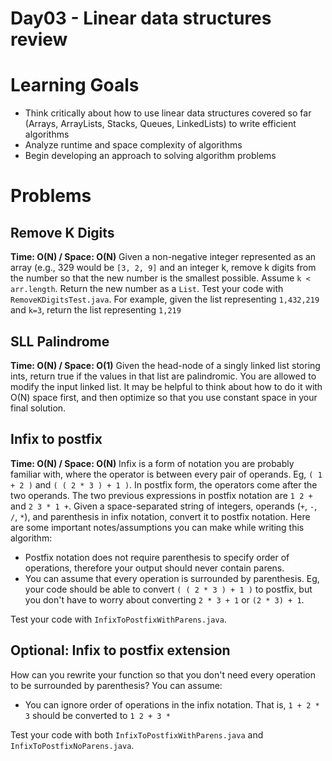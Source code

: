 # Day03 - Linear data structures review

# Learning Goals

- Think critically about how to use linear data structures covered so far (Arrays, ArrayLists, Stacks, Queues, LinkedLists) to write efficient algorithms
- Analyze runtime and space complexity of algorithms
- Begin developing an approach to solving algorithm problems

# Problems

## Remove K Digits

**Time: O(N) / Space: O(N)** Given a non-negative integer represented as an array (e.g., 329 would be `[3, 2, 9]` and an integer k, remove k digits from the number so that the new number is the smallest possible. Assume `k < arr.length`. Return the new number as a `List`. Test your code with `RemoveKDigitsTest.java`. For example, given the list representing `1,432,219` and `k=3`, return the list representing `1,219`

## SLL Palindrome

**Time: O(N) / Space: O(1)** Given the head-node of a singly linked list storing ints, return true if the values in that list are palindromic. You are allowed to modify the input linked list. It may be helpful to think about how to do it with O(N) space first, and then optimize so that you use constant space in your final solution.

## Infix to postfix

**Time: O(N) / Space: O(N)** Infix is a form of notation you are probably familiar with, where the operator is between every pair of operands. Eg, `( 1 + 2 )` and `( ( 2 * 3 ) + 1 )`. In postfix form, the operators come after the two operands. The two previous expressions in postfix notation are `1 2 +` and `2 3 * 1 +`. Given a space-separated string of integers, operands (`+`, `-`, `/`, `*`), and parenthesis in infix notation, convert it to postfix notation. Here are some important notes/assumptions you can make while writing this algorithm:

- Postfix notation does not require parenthesis to specify order of operations, therefore your output should never contain parens.
- You can assume that every operation is surrounded by parenthesis. Eg, your code should be able to convert `( ( 2 * 3 ) + 1 )` to postfix, but you don't have to worry about converting `2 * 3 + 1` or `(2 * 3) + 1`.

Test your code with `InfixToPostfixWithParens.java`.

## Optional: Infix to postfix extension

How can you rewrite your function so that you don't need every operation to be surrounded by parenthesis? You can assume:

- You can ignore order of operations in the infix notation. That is, `1 + 2 * 3` should be converted to `1 2 + 3 *`

Test your code with both `InfixToPostfixWithParens.java` and `InfixToPostfixNoParens.java`.
